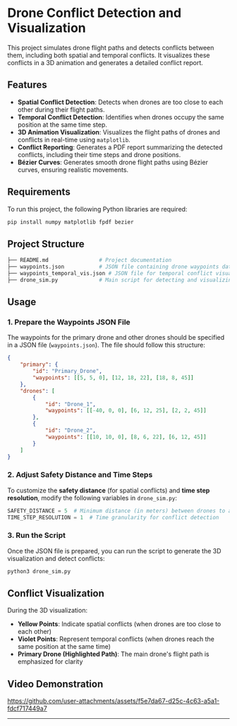 # Drone Conflict Detection and Visualization

This project simulates drone flight paths and detects conflicts between them, including both spatial and temporal conflicts. It visualizes these conflicts in a 3D animation and generates a detailed conflict report.

## Features
- **Spatial Conflict Detection**: Detects when drones are too close to each other during their flight paths.
- **Temporal Conflict Detection**: Identifies when drones occupy the same position at the same time step.
- **3D Animation Visualization**: Visualizes the flight paths of drones and conflicts in real-time using `matplotlib`.
- **Conflict Reporting**: Generates a PDF report summarizing the detected conflicts, including their time steps and drone positions.
- **Bézier Curves**: Generates smooth drone flight paths using Bézier curves, ensuring realistic movements.

## Requirements

To run this project, the following Python libraries are required:

```bash
pip install numpy matplotlib fpdf bezier
```

## Project Structure
```bash
├── README.md                # Project documentation
├── waypoints.json           # JSON file containing drone waypoints data
├── waypoints_temporal_vis.json # JSON file for temporal conflict visualization
├── drone_sim.py             # Main script for detecting and visualizing conflicts
```

## Usage

### 1. Prepare the Waypoints JSON File
The waypoints for the primary drone and other drones should be specified in a JSON file (`waypoints.json`). The file should follow this structure:

```json
{
    "primary": {
        "id": "Primary_Drone",
        "waypoints": [[5, 5, 0], [12, 18, 22], [18, 8, 45]]
    },
    "drones": [
        {
            "id": "Drone_1",
            "waypoints": [[-40, 0, 0], [6, 12, 25], [2, 2, 45]]
        },
        {
            "id": "Drone_2",
            "waypoints": [[10, 10, 0], [8, 6, 22], [6, 12, 45]]
        }
    ]
}
```

### 2. Adjust Safety Distance and Time Steps

To customize the **safety distance** (for spatial conflicts) and **time step resolution**, modify the following variables in `drone_sim.py`:

```python
SAFETY_DISTANCE = 5  # Minimum distance (in meters) between drones to avoid spatial conflicts
TIME_STEP_RESOLUTION = 1  # Time granularity for conflict detection
```

### 3. Run the Script

Once the JSON file is prepared, you can run the script to generate the 3D visualization and detect conflicts:

```bash
python3 drone_sim.py
```

## Conflict Visualization

During the 3D visualization:
- **Yellow Points**: Indicate spatial conflicts (when drones are too close to each other)
- **Violet Points**: Represent temporal conflicts (when drones reach the same position at the same time)
- **Primary Drone (Highlighted Path)**: The main drone's flight path is emphasized for clarity

## Video Demonstration


https://github.com/user-attachments/assets/f5e7da67-d25c-4c63-a5a1-fdcf717449a7

---


